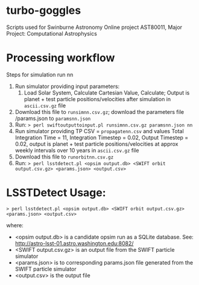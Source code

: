 # turbo-goggles
Scripts used for Swinburne Astronomy Online project AST80011, Major Project: Computational Astrophysics

# Processing workflow

Steps for simulation run nn 

1. Run simulator providing input parameters: 
    1. Load Solar System, Calculate Cartesian Value, Calculate; Output is planet + test particle positions/velocities after simulation in `ascii.csv.gz` file 
1. Download this file to `runsimnn.csv.gz`; download the parameters file /params.json to `paramsnn.json`
1. Run: `> perl swiftoutputtoinput.pl runsimnn.csv.gz paramsnn.json nn`
1. Run simulator providing TP CSV = `propagatenn.csv` and values Total Integration Time = 11, Integration Timestep = 0.02, Output Timestep = 0.02, output is planet + test particle positions/velocities at approx weekly intervals over 10 years in `ascii.csv.gz` file 
1. Download this file to `runorbitnn.csv.gz`
1. Run: `> perl lsstdetect.pl <opsim output.db> <SWIFT orbit output.csv.gz> <params.json> <output.csv>`


# LSSTDetect Usage:
  `> perl lsstdetect.pl <opsim output.db> <SWIFT orbit output.csv.gz> <params.json> <output.csv>`

where:
* \<opsim output.db\> is a candidate opsim run as a SQLite database. See:  http://astro-lsst-01.astro.washington.edu:8082/
* \<SWIFT output.csv.gz\> is an output file from the SWIFT particle simulator
* \<params.json\> is to corresponding params.json file generated from the SWIFT particle simulator
* \<output.csv\> is the output file

